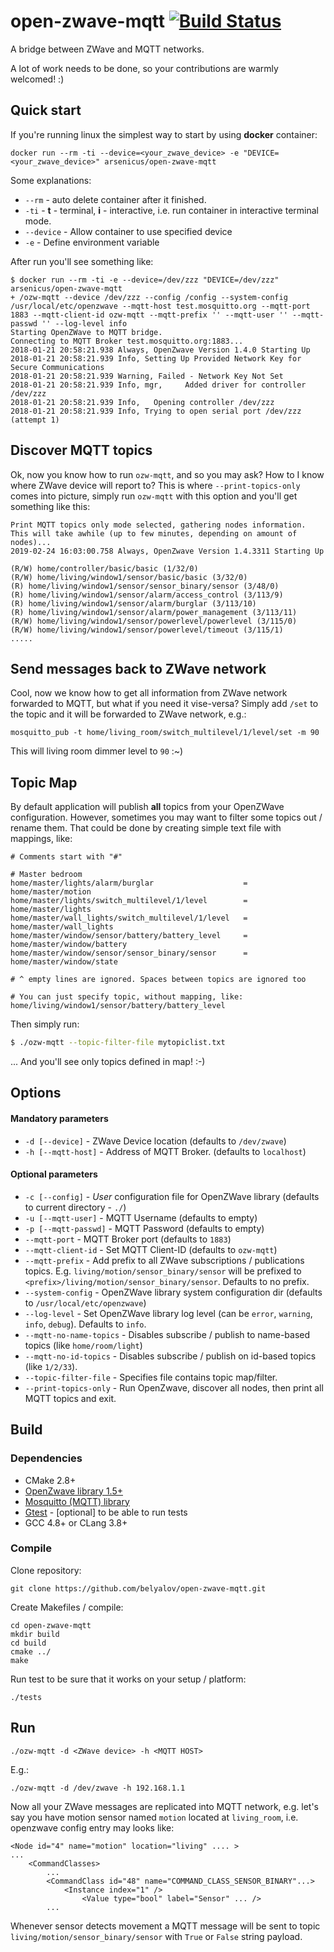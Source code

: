 # open-zwave-mqtt [![Build Status](https://travis-ci.org/belyalov/open-zwave-mqtt.svg?branch=master)](https://travis-ci.org/belyalov/open-zwave-mqtt)
A bridge between ZWave and MQTT networks.

A lot of work needs to be done, so your contributions are warmly welcomed! :)

## Quick start
If you're running linux the simplest way to start by using **docker** container:
```
docker run --rm -ti --device=<your_zwave_device> -e "DEVICE=<your_zwave_device>" arsenicus/open-zwave-mqtt
```

Some explanations:
* `--rm` - auto delete container after it finished.
* `-ti` - **t** - terminal, **i** - interactive, i.e. run container in interactive terminal mode.
* `--device` - Allow container to use specified device
* `-e`  - Define environment variable

After run you'll see something like:
```
$ docker run --rm -ti -e --device=/dev/zzz "DEVICE=/dev/zzz" arsenicus/open-zwave-mqtt
+ /ozw-mqtt --device /dev/zzz --config /config --system-config /usr/local/etc/openzwave --mqtt-host test.mosquitto.org --mqtt-port 1883 --mqtt-client-id ozw-mqtt --mqtt-prefix '' --mqtt-user '' --mqtt-passwd '' --log-level info
Starting OpenZWave to MQTT bridge.
Connecting to MQTT Broker test.mosquitto.org:1883...
2018-01-21 20:58:21.938 Always, OpenZwave Version 1.4.0 Starting Up
2018-01-21 20:58:21.939 Info, Setting Up Provided Network Key for Secure Communications
2018-01-21 20:58:21.939 Warning, Failed - Network Key Not Set
2018-01-21 20:58:21.939 Info, mgr,     Added driver for controller /dev/zzz
2018-01-21 20:58:21.939 Info,   Opening controller /dev/zzz
2018-01-21 20:58:21.939 Info, Trying to open serial port /dev/zzz (attempt 1)
```

## Discover MQTT topics
Ok, now you know how to run `ozw-mqtt`, and so you may ask? How to I know where ZWave device will report to?
This is where `--print-topics-only` comes into picture, simply run `ozw-mqtt` with this option and you'll get something like this:
```
Print MQTT topics only mode selected, gathering nodes information.
This will take awhile (up to few minutes, depending on amount of nodes)...
2019-02-24 16:03:00.758 Always, OpenZwave Version 1.4.3311 Starting Up

(R/W) home/controller/basic/basic (1/32/0)
(R/W) home/living/window1/sensor/basic/basic (3/32/0)
(R) home/living/window1/sensor/sensor_binary/sensor (3/48/0)
(R) home/living/window1/sensor/alarm/access_control (3/113/9)
(R) home/living/window1/sensor/alarm/burglar (3/113/10)
(R) home/living/window1/sensor/alarm/power_management (3/113/11)
(R/W) home/living/window1/sensor/powerlevel/powerlevel (3/115/0)
(R/W) home/living/window1/sensor/powerlevel/timeout (3/115/1)
.....
```

## Send messages back to ZWave network
Cool, now we know how to get all information from ZWave network forwarded to MQTT, but what if you need it vise-versa?
Simply add `/set` to the topic and it will be forwarded to ZWave network, e.g.:
```
mosquitto_pub -t home/living_room/switch_multilevel/1/level/set -m 90
```
This will living room dimmer level to `90` :~)

## Topic Map
By default application will publish **all** topics from your OpenZWave configuration. However, sometimes you may want to filter some topics out / rename them.
That could be done by creating simple text file with mappings, like:
```
# Comments start with "#"

# Master bedroom
home/master/lights/alarm/burglar                    = home/master/motion
home/master/lights/switch_multilevel/1/level        = home/master/lights
home/master/wall_lights/switch_multilevel/1/level   = home/master/wall_lights
home/master/window/sensor/battery/battery_level     = home/master/window/battery
home/master/window/sensor/sensor_binary/sensor      = home/master/window/state

# ^ empty lines are ignored. Spaces between topics are ignored too

# You can just specify topic, without mapping, like:
home/living/window1/sensor/battery/battery_level

```
Then simply run:
```bash
$ ./ozw-mqtt --topic-filter-file mytopiclist.txt
```
... And you'll see only topics defined in map! :-)

## Options
#### Mandatory parameters
* `-d [--device]` - ZWave Device location (defaults to `/dev/zwave`)
* `-h [--mqtt-host]` - Address of MQTT Broker. (defaults to `localhost`)

#### Optional parameters
* `-c [--config]` - *User* configuration file for OpenZWave library (defaults to current directory - `./`)
* `-u [--mqtt-user]` - MQTT Username (defaults to empty)
* `-p [--mqtt-passwd]` - MQTT Password (defaults to empty)
* `--mqtt-port` - MQTT Broker port (defaults to `1883`)
* `--mqtt-client-id` - Set MQTT Client-ID (defaults to `ozw-mqtt`)
* `--mqtt-prefix` - Add prefix to all ZWave subscriptions / publications topics. E.g. `living/motion/sensor_binary/sensor` will be prefixed to `<prefix>/living/motion/sensor_binary/sensor`. Defaults to no prefix.
* `--system-config` - OpenZWave library system configuration dir (defaults to `/usr/local/etc/openzwave`)
* `--log-level` - Set OpenZWave library log level (can be `error`, `warning`, `info`, `debug`). Defaults to `info`.
* `--mqtt-no-name-topics` - Disables subscribe / publish to name-based topics (like `home/room/light`)
* `--mqtt-no-id-topics` - Disables subscribe / publish on id-based topics (like `1/2/33`).
* `--topic-filter-file` - Specifies file contains topic map/filter.
* `--print-topics-only` - Run OpenZwave, discover all nodes, then print all MQTT topics and exit.

## Build
### Dependencies
* CMake 2.8+
* [OpenZwave library 1.5+](https://github.com/OpenZWave/open-zwave)
* [Mosquitto (MQTT) library](https://github.com/eclipse/mosquitto)
* [Gtest](https://github.com/google/googletest) - [optional] to be able to run tests
* GCC 4.8+ or CLang 3.8+

### Compile
Clone repository:
```
git clone https://github.com/belyalov/open-zwave-mqtt.git
```

Create Makefiles / compile:
```
cd open-zwave-mqtt
mkdir build
cd build
cmake ../
make
```

Run test to be sure that it works on your setup / platform:
```
./tests
```

## Run
```
./ozw-mqtt -d <ZWave device> -h <MQTT HOST>
```
E.g.:
```
./ozw-mqtt -d /dev/zwave -h 192.168.1.1
```

Now all your ZWave messages are replicated into MQTT network, e.g. let's say you have motion sensor named `motion` located at `living_room`, i.e. openzwave config entry may looks like:
```
<Node id="4" name="motion" location="living" .... >
...
    <CommandClasses>
        ...
        <CommandClass id="48" name="COMMAND_CLASS_SENSOR_BINARY"...>
            <Instance index="1" />
                <Value type="bool" label="Sensor" ... />
        ...
```
Whenever sensor detects movement a MQTT message will be sent to topic `living/motion/sensor_binary/sensor` with `True` or `False` string payload.
